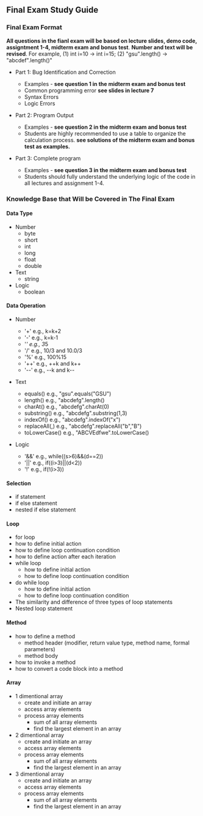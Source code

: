 ## Final Exam Study Guide

### Final Exam Format

**All questions in the fianl exam will be based on lecture slides, demo code, assigntment 1-4, midterm exam and bonus test**.
**Number and text will be revised**. For example, (1) int i=10 -> int i=15; (2) "gsu".length() -> "abcdef".length()"

+ Part 1: Bug Identification and Correction
  + Examples - **see question 1 in the midterm exam and bonus test**
  + Common programming error **see slides in lecture 7**
  + Syntax Errors
  + Logic Errors 

+ Part 2: Program Output
  + Examples - **see question 2 in the midterm exam and bonus test**
  + Students are highly recommended to use a table to organize the calculation process. **see solutions of the midterm exam and bonus test as examples.**
 
+ Part 3: Complete program
  + Examples - **see question 3 in the midterm exam and bonus test**
  + Students should fully understand the underlying logic of the code in all lectures and assignment 1-4.

### Knowledge Base that Will be Covered in The Final Exam

#### Data Type
 + Number
   + byte
   + short
   + int
   + long
   + float
   + double
 + Text
   + string
 + Logic
   + boolean

#### Data Operation
 + Number
   + '+' e.g., k=k+2
   + '-' e.g., k=k-1
   + '*' e.g., 3*5
   + '/' e.g., 10/3 and 10.0/3
   + '%' e.g., 100%15
   + '++' e.g., ++k and k++
   + '--' e.g., --k and k--
 
 + Text
   + equals() e.g., "gsu".equals("GSU")
   + length() e.g., "abcdefg".length()
   + charAt() e.g., "abcdefg".charAt(0)
   + substring() e.g., "abcdefg".substring(1,3)
   + indexOf() e.g., "abcdefg".indexOf("x")
   + replaceAll(,) e.g., "abcdefg".replaceAll("b","B")
   + toLowerCase() e.g., "ABCVEdfwe".toLowerCase()
 
 + Logic
   + '&&' e.g., while((s>6)&&(d==2))
   + '||' e.g., if((i>3)||(d<2))
   + '!' e.g., if(!(i>3))
 
#### Selection
 + if statement
 + if else statement
 + nested if else statement

#### Loop 
 + for loop
  + how to define initial action
  + how to define loop continuation condition
  + how to define action after each iteration
 + while loop
   + how to define initial action
   + how to define loop continuation condition
 + do while loop
   + how to define initial action
   + how to define loop continuation condition
 + The similarity and difference of three types of loop statements
 + Nested loop statement

#### Method
 + how	to	define	a	method
   + method header (modifier, return value type, method name, formal parameters)
   + method body 
 + how to invoke a method
 + how to convert a code block into a method
 
#### Array
 + 1 dimentional array
   + create and initiate an array
   + access array elements
   + process array elements
     + sum of all array elements
     + find the largest element in an array
 + 2 dimentional array
   + create and initiate an array
   + access array elements
   + process array elements
     + sum of all array elements
     + find the largest element in an array
 + 3 dimentional array
   + create and initiate an array
   + access array elements
   + process array elements
     + sum of all array elements
     + find the largest element in an array
